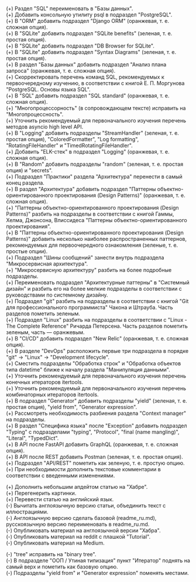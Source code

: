 (+) Раздел "SQL" переименовать в "Базы данных".  
(+) Добавить консольную утилиту psql в подраздел "PostgreSQL".  
(+) В "ORM" добавить подраздел "Django ORM" (оранжевая, т. е. сложная опция).  
(+) В "SQLite" добавить подраздел "SQLite benefits" (зеленая, т. е. простая опция).  
(+) В "SQLite" добавить подраздел "DB Browser for SQLite".  
(+) В "SQLite" добавить подраздел "Syntax Diagrams" (зеленая, т. е. простая опция).  
(+) В раздел "Базы данных" добавить подраздел "Анализ плана запроса" (оранжевая, т. е. сложная опция).  
(+) Скорректировать перечень команд SQL, рекомендуемых к первоочередному изучению, в соответствии с книгой Е. П. Моргунова "PostgreSQL. Основы языка SQL".  
(+) В "SQL" добавить подраздел "SQL standard" (оранжевая, т. е. сложная опция).  
(+) "Многопроцессорность" (в сопровождающем тексте) исправить на "Многопроцессность".  
(+) Уточнить рекомендуемый для первоначального изучения перечень методов asyncio high level API.  
(+) В "Logging" добавить подразделы "StreamHandler" (зеленая, т. е. простая опция), "ColoredFormatter", "Log formatting", "RotatingFileHandler" и "TimedRotatingFileHandler".  
(+) Добавить "ELK-стек" в подраздел "Logging" (оранжевая, т. е. сложная опция).  
(+)  В "Random" добавить подразделы "random" (зеленая, т. е. простая опция) и "secrets".  
(+) Подраздел "Практики" раздела "Архитектура" перенести в самый конец раздела.  
(+) В раздел "Архитектура" добавить подраздел "Паттерны объектно-ориентированного проектирования (Design Patterns)" (оранжевая, т. е. сложная опция).  
(+) "Паттерны объектно-ориентированного проектирования (Design Patterns)" разбить на подразделы в соответствии с книгой Гаммы, Хелма, Джонсона, Влиссидеса "Паттерны объектно-ориентированного проектирования".  
(+) В "Паттерны объектно-ориентированного проектирования (Design Patterns)" добавить несколько наиболее распространенных паттернов, рекомендуемых для первоочередного ознакомления  (зеленые, т. е. простые опции).  
(+) Подраздел "Шины сообщений" занести внутрь подраздела "Микросервисная архитектура".  
(+) "Микросервисную архитектуру" разбить на более подробные подразделы.  
(+) Переименовать подраздел "Архитектурные паттерны" в "Системный дизайн" и разбить его на более мелкие подразделы в соответствии с руководствами по системному дизайну.  
(+) Подраздел "git" разбить на подразделы в соответствии с книгой "Git для профессионального программиста" Чакона и Штрауба. Часть разделов пометить зеленым.  
(+) Подраздел "Linux" разбить на подразделы в соответствии с "Linux - The Complete Reference" Ричарда Петерсена. Часть разделов пометить зеленым, часть — оранжевым.  
(+) В "CI/CD" добавить подраздел "New Relic" (оранжевая, т. е. сложная опция).  
(+) В разделе "DevOps" расположить первые три подраздела в порядке "git" -> "Linux" -> "Development lifecycle".  
(+) Сместить подразделы "Обработка строк" и "Обработка объектов типа datetime" ближе к началу раздела "Манипуляция данными".  
(+) Уточнить рекомендуемый для первоначального изучения перечень конечных итераторов itertools.  
(+) Уточнить рекомендуемый для первоначального изучения перечень комбинаторных итераторов itertools.  
(+) В подраздел "Generator" добавить подразделы "yield" (зеленая, т. е. простая опция), "yield from", "Generator expression".  
(+) Рассмотреть необходимость разбиения раздела "Context manager" на подразделы.  
(+) В раздел "Специфика языка" после "Exception" добавить подраздел "Typing" с подразделами "typing", "Protocol", "final (name mangling)", "Literal", "TypedDict".  
(+) В API после FastAPI добавить GraphQL (оранжевая, т. е. сложная опция).  
(+) В API после REST добавить Postman (зеленая, т. е. простая опция).  
(+) Подраздел "API/REST" пометить как зеленую, т. е. простую опцию.  
(+) При необходимости дополнить текстовые комментарии в соответствии с введенными изменениями.  

(+) Дополнить небольшим апдейтом статью на "Хабре".  
(+) Перегенерить картинки.  
(+) Перевести статью на английский язык.  
(-) Вычитать англоязычную версию статьи, объединить текст с иллюстрациями.  
(-) Англоязычную версию сделать базовой (readme_ru.md), русскоязычную версию переименовать в readme_ru.md.  
(-) Опубликовать материал на англоязычной версии "Хабра".  
(-) Опубликовать материал на reddit с плашкой "Tutorial".  
(-) Опубликовать материал на Medium.  

(-) "tree" исправить на "binary tree".  
(-) В подразделе "ООП / Утиная типизация" пункт "Итератор" поднять на самый верх и пометить как базовую опцию.  
(-) Подразделы "yield from" и "Generator expression" поменять местами.
